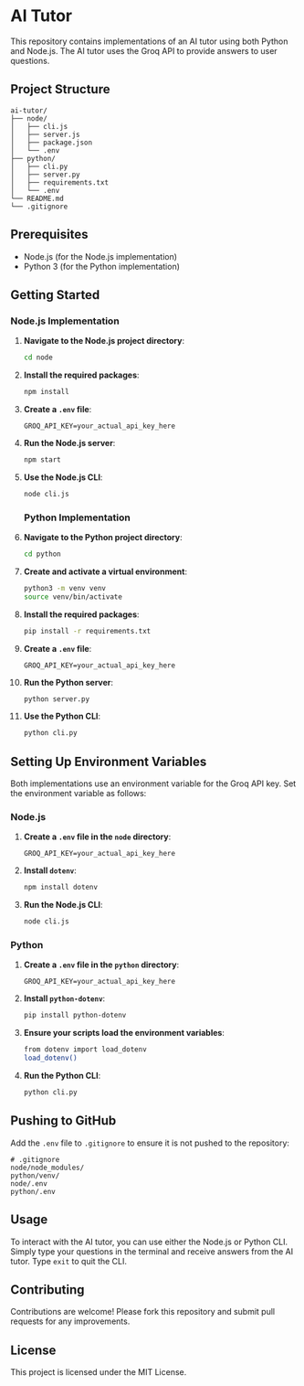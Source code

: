 
# AI Tutor

This repository contains implementations of an AI tutor using both Python and Node.js. The AI tutor uses the Groq API to provide answers to user questions.

## Project Structure
```plaintext
ai-tutor/
├── node/
│   ├── cli.js
│   ├── server.js
│   ├── package.json
│   └── .env
├── python/
│   ├── cli.py
│   ├── server.py
│   ├── requirements.txt
│   └── .env
└── README.md
└── .gitignore
```

## Prerequisites

- Node.js (for the Node.js implementation)
- Python 3 (for the Python implementation)

## Getting Started

### Node.js Implementation

1. **Navigate to the Node.js project directory**:
   ```bash
   cd node 
   ```
2. **Install the required packages**:
   ```bash
   npm install
   ```
3. **Create a `.env` file**:
   ```plaintext
   GROQ_API_KEY=your_actual_api_key_here
   ```
4. **Run the Node.js server**:
   ```bash
   npm start
   ```
5. **Use the Node.js CLI**:
   ```bash
   node cli.js
   ```

   ### Python Implementation

1. **Navigate to the Python project directory**:
   ```bash
   cd python 
   ```
2. **Create and activate a virtual environment**:
   ```bash
   python3 -m venv venv
   source venv/bin/activate 
   ```
3. **Install the required packages**:
   ```bash
   pip install -r requirements.txt
   ```
4. **Create a `.env` file**:
   ```plaintext
   GROQ_API_KEY=your_actual_api_key_here
   ```
5. **Run the Python server**:
   ```bash
   python server.py
   ```
6. **Use the Python CLI**:
   ```bash
   python cli.py
   ```

## Setting Up Environment Variables

Both implementations use an environment variable for the Groq API key. Set the environment variable as follows:

### Node.js

1. **Create a `.env` file in the `node` directory**:
   ```plaintext
   GROQ_API_KEY=your_actual_api_key_here
   ```
2. **Install `dotenv`**:
   ```bash
   npm install dotenv
   ```
3. **Run the Node.js CLI**:
   ```bash
   node cli.js
   ```
### Python

1. **Create a `.env` file in the `python` directory**:
   ```plaintext
   GROQ_API_KEY=your_actual_api_key_here
   ```
2. **Install `python-dotenv`**:
   ```bash
   pip install python-dotenv
   ```
3. **Ensure your scripts load the environment variables**:
   ```bash
   from dotenv import load_dotenv
   load_dotenv()
   ```

4. **Run the Python CLI**:
   ```bash
   python cli.py
   ```
## Pushing to GitHub

Add the `.env` file to `.gitignore` to ensure it is not pushed to the repository:

  ```plaintext
  # .gitignore
  node/node_modules/
  python/venv/
  node/.env
  python/.env
  ```

## Usage

To interact with the AI tutor, you can use either the Node.js or Python CLI. Simply type your questions in the terminal and receive answers from the AI tutor. Type `exit` to quit the CLI.

## Contributing

Contributions are welcome! Please fork this repository and submit pull requests for any improvements.

## License

This project is licensed under the MIT License.